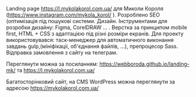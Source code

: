 Landing page https://l.mykolakorol.com.ua/ для Миколи Короля (https://www.instagram.com/mykola_korol/ ).
Розроблено 
SEO (оптимізація під пошукові системи. 
Дизайн. 
Інструментами для розробки дизайну: Figma, CorelDRAW ... . 
Верстка за принципом mobile first, HTML + CSS з адаптацією під різні розміри екранів. 
Для проекту використовувався: таск-менеджер для автоматичного виконання завдань gulp,(мініфікаціі, об'єднання файлів, ...), препроцесор Sass. 
Відправка замовлення з сайту на телеграм.

Переглянути можна за посиланням: https://webboroda.github.io/landing-mk/ та https://l.mykolakorol.com.ua/

Багатосторінковий сайт, на  CMS WordPress можна переглянути за адресою https://mykolakorol.com.ua/

